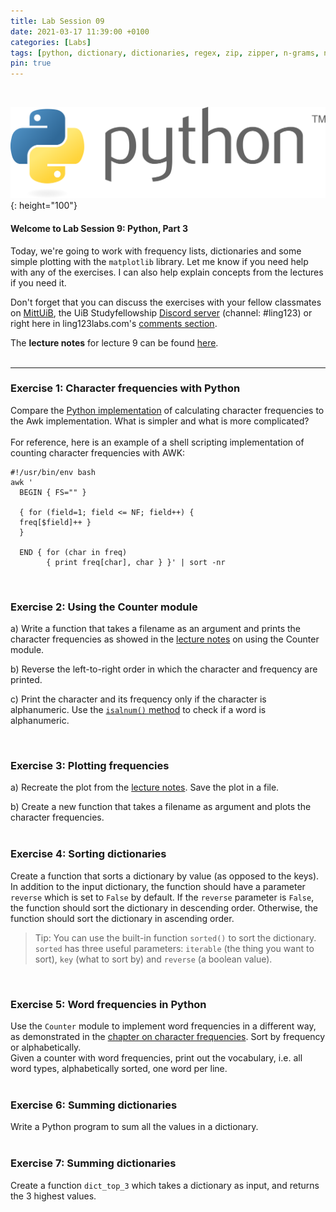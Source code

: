 ```yaml
---
title: Lab Session 09
date: 2021-03-17 11:39:00 +0100
categories: [Labs]
tags: [python, dictionary, dictionaries, regex, zip, zipper, n-grams, n-gram, frequency, counter, frequencies, Levenshtein, casefold, nltk]
pin: true
---
```


<br>

![Python Logo](/assets/img/lab-post-07/python-logo.png){: height="100"}

#### Welcome to Lab Session 9:  Python, Part 3 <br>
Today, we're going to work with frequency lists, dictionaries and some simple plotting with the `matplotlib` library.
Let me know if you need help with any of the exercises. I can also help explain concepts from the
lectures if you need it. <br>

Don't forget that you can discuss the exercises with your fellow classmates on
[MittUiB](https://mitt.uib.no/courses/27100/discussion_topics),
the UiB Studyfellowship [Discord server](https://discord.gg/sXgmWQ2G) (channel: #ling123) or right here in
ling123labs.com's [comments section](#post-extend-wrapper).


The **lecture notes** for lecture 9 can be found
[here](https://lingkurs.h.uib.no/webroot/index.php?page=python/charfreqpy&lang=en&course=ling123).
<br>
<br>

---


### Exercise 1: Character frequencies with Python <br>
Compare the
[Python implementation](https://lingkurs.h.uib.no/webroot/index.php?page=python/charfreqpy&lang=en&course=ling123)
of calculating character frequencies to the Awk implementation. What is simpler and what is more complicated? <br>
<br>
For reference, here is an example of a shell scripting implementation of counting character frequencies with AWK:
```shell
#!/usr/bin/env bash
awk '
  BEGIN { FS="" }

  { for (field=1; field <= NF; field++) {
  freq[$field]++ }
  }

  END { for (char in freq)
        { print freq[char], char } }' | sort -nr
```
<br>


### Exercise 2: Using the Counter module <br>
a) Write a function that takes a filename as an argument and prints the character frequencies as
showed in the [lecture notes](https://lingkurs.h.uib.no/webroot/index.php?page=python/charcounter&lang=en&course=ling123)
on using the Counter module. <br>

b) Reverse the left-to-right order in which the character and frequency are printed. <br>

c) Print the character and its frequency only if the character is alphanumeric. Use the
[`isalnum()` method](https://www.w3schools.com/python/ref_string_isalnum.asp) to check if a word is alphanumeric. <br>

<br>

### Exercise 3: Plotting frequencies <br>
a) Recreate the plot from the
[lecture notes](https://lingkurs.h.uib.no/webroot/index.php?page=python/freqplot&lang=en&course=ling123).
Save the plot in a file. <br>

b) Create a new function that takes a filename as argument and plots the character frequencies. <br>
<br>


### Exercise 4: Sorting dictionaries
Create a function that sorts a dictionary by value (as opposed to the keys). In addition to the input dictionary,
the function should have a parameter `reverse` which is set to `False` by default. If the `reverse` parameter is `False`,
the function should sort the dictionary in descending order. Otherwise, the function should sort the dictionary
in ascending order.

> Tip: You can use the built-in function `sorted()` to sort the dictionary. `sorted` has three useful parameters: `iterable`
> (the thing you want to sort), `key` (what to sort by) and `reverse` (a boolean value).

<br>


### Exercise 5: Word frequencies in Python <br>
Use the `Counter` module to implement word frequencies in a different way, as demonstrated in the
[chapter on character frequencies](https://lingkurs.h.uib.no/webroot/index.php?page=python/charfreqpy&lang=en&course=ling123).
Sort by frequency or alphabetically. <br>
Given a counter with word frequencies, print out the vocabulary, i.e. all word types, alphabetically sorted,
one word per line. <br>
<br>


### Exercise 6: Summing dictionaries <br>
Write a Python program to sum all the values in a dictionary. <br>
<br>


### Exercise 7: Summing dictionaries <br>
Create a function `dict_top_3` which takes a dictionary as input, and returns the 3 highest values.
<br>
